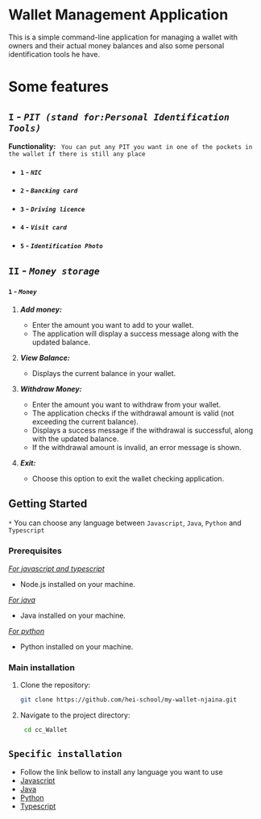 # Wallet Management Application

This is a simple command-line application for managing a wallet with owners and their actual money balances and also some personal identification tools he have.

# Some features
## ``I`` - ***``PIT (stand for:Personal Identification Tools)``***
**Functionality:**
`` You can put any PIT you want in one of the pockets in the wallet if there is still any place``
* #### ``1`` - ***``NIC``***
* #### ``2`` - ***``Bancking card``***
* #### ``3`` - ***``Driving licence``***
* #### ``4`` - ***``Visit card``***
* #### ``5`` - ***``Identification Photo``***

## ``II`` - ***``Money storage``***
#### ``1`` - ***``Money``***
1. ***Add money:***
   - Enter the amount you want to add to your wallet.
   - The application will display a success message along with the updated balance.

2. ***View Balance:***
   - Displays the current balance in your wallet.

3. ***Withdraw Money:***
   - Enter the amount you want to withdraw from your wallet.
   - The application checks if the withdrawal amount is valid (not exceeding the current balance).
   - Displays a success message if the withdrawal is successful, along with the updated balance.
   - If the withdrawal amount is invalid, an error message is shown.
4. ***Exit:***
    - Choose this option to exit the wallet checking application.

## Getting Started
``*`` You can choose any language between ``Javascript``, ``Java``, ``Python`` and ``Typescript``
### Prerequisites
*<u>For javascript and typescript</u>*
- Node.js installed on your machine.

*<u>For java</u>*
- Java installed on your machine.

*<u>For python</u>*
- Python installed on your machine.

### Main installation

1. Clone the repository:

   ```bash
   git clone https://github.com/hei-school/my-wallet-njaina.git

2. Navigate to the project directory:
    ```bash
     cd cc_Wallet

## ``Specific installation``
* Follow the link bellow to install any language you want to use
* [Javascript](https://github.com/hei-school/my-wallet-njaina/blob/feature/javascript/README.md)
* [Java](https://github.com/hei-school/my-wallet-njaina/blob/feature/java/README.md)
* [Python](https://github.com/hei-school/my-wallet-njaina/blob/feature/python/README.md)
* [Typescript](README.feature-typescript.md)
